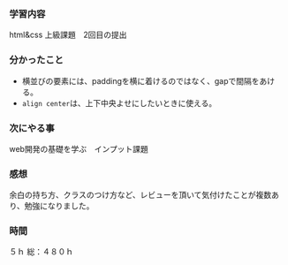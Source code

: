 ### 学習内容
html&css 上級課題　2回目の提出
### 分かったこと
- 横並びの要素には、paddingを横に着けるのではなく、gapで間隔をあける。
- `align center`は、上下中央よせにしたいときに使える。
### 次にやる事
web開発の基礎を学ぶ　インプット課題
### 感想
余白の持ち方、クラスのつけ方など、レビューを頂いて気付けたことが複数あり、勉強になりました。
### 時間
５ｈ
総：４８０ｈ

